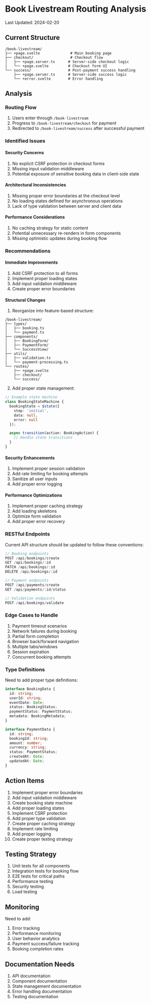 # Book Livestream Routing Analysis
Last Updated: 2024-02-20

## Current Structure

```
/book-livestream/
├── +page.svelte              # Main booking page
├── checkout/                 # Checkout flow
│   ├── +page.server.ts      # Server-side checkout logic
│   └── +page.svelte         # Checkout form UI
└── success/                 # Post-payment success handling
    ├── +page.server.ts      # Server-side success logic
    └── +error.svelte        # Error handling
```

## Analysis

### Routing Flow
1. Users enter through `/book-livestream`
2. Progress to `/book-livestream/checkout` for payment
3. Redirected to `/book-livestream/success` after successful payment

### Identified Issues

#### Security Concerns
1. No explicit CSRF protection in checkout forms
2. Missing input validation middleware
3. Potential exposure of sensitive booking data in client-side state

#### Architectural Inconsistencies
1. Missing proper error boundaries at the checkout level
2. No loading states defined for asynchronous operations
3. Lack of type validation between server and client data

#### Performance Considerations
1. No caching strategy for static content
2. Potential unnecessary re-renders in form components
3. Missing optimistic updates during booking flow

### Recommendations

#### Immediate Improvements
1. Add CSRF protection to all forms
2. Implement proper loading states
3. Add input validation middleware
4. Create proper error boundaries

#### Structural Changes
1. Reorganize into feature-based structure:
```
/book-livestream/
├── types/
│   ├── booking.ts
│   └── payment.ts
├── components/
│   ├── BookingForm/
│   ├── PaymentForm/
│   └── SuccessView/
├── utils/
│   ├── validation.ts
│   └── payment-processing.ts
└── routes/
    ├── +page.svelte
    ├── checkout/
    └── success/
```

2. Add proper state management:
```typescript
// Example state machine
class BookingStateMachine {
  bookingState = $state({
    step: 'initial',
    data: null,
    error: null
  });

  async transition(action: BookingAction) {
    // Handle state transitions
  }
}
```

#### Security Enhancements
1. Implement proper session validation
2. Add rate limiting for booking attempts
3. Sanitize all user inputs
4. Add proper error logging

#### Performance Optimizations
1. Implement proper caching strategy
2. Add loading skeletons
3. Optimize form validation
4. Add proper error recovery

### RESTful Endpoints

Current API structure should be updated to follow these conventions:

```typescript
// Booking endpoints
POST /api/bookings/create
GET /api/bookings/:id
PATCH /api/bookings/:id
DELETE /api/bookings/:id

// Payment endpoints
POST /api/payments/create
GET /api/payments/:id/status

// Validation endpoints
POST /api/bookings/validate
```

### Edge Cases to Handle

1. Payment timeout scenarios
2. Network failures during booking
3. Partial form completion
4. Browser back/forward navigation
5. Multiple tabs/windows
6. Session expiration
7. Concurrent booking attempts

### Type Definitions

Need to add proper type definitions:

```typescript
interface BookingData {
  id: string;
  userId: string;
  eventDate: Date;
  status: BookingStatus;
  paymentStatus: PaymentStatus;
  metadata: BookingMetadata;
}

interface PaymentData {
  id: string;
  bookingId: string;
  amount: number;
  currency: string;
  status: PaymentStatus;
  createdAt: Date;
  updatedAt: Date;
}
```

## Action Items

1. Implement proper error boundaries
2. Add input validation middleware
3. Create booking state machine
4. Add proper loading states
5. Implement CSRF protection
6. Add proper type validation
7. Create proper caching strategy
8. Implement rate limiting
9. Add proper logging
10. Create proper testing strategy

## Testing Strategy

1. Unit tests for all components
2. Integration tests for booking flow
3. E2E tests for critical paths
4. Performance testing
5. Security testing
6. Load testing

## Monitoring

Need to add:
1. Error tracking
2. Performance monitoring
3. User behavior analytics
4. Payment success/failure tracking
5. Booking completion rates

## Documentation Needs

1. API documentation
2. Component documentation
3. State management documentation
4. Error handling documentation
5. Testing documentation